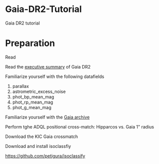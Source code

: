 # Gaia-DR2-Tutorial

Gaia DR2 tutorial

# Preparation 

Read 

Read the [executive summary](https://gea.esac.esa.int/archive/documentation/GDR2/index.html) of Gaia DR2 

Familiarize yourself with the following datafields

1. parallax
1. astrometric_excess_noise
1. phot_bp_mean_mag
1. phot_rp_mean_mag 
1. phot_g_mean_mag

Familiarize yourself with the [Gaia archive](https://gea.esac.esa.int/archive/)

Perform tghe ADQL positional cross-match: Hipparcos vs. Gaia 1" radius

Download the KIC Gaia crossmatch

Download and install isoclassfiy

https://github.com/petigura/isoclassify

